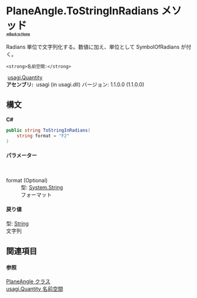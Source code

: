 # PlaneAngle.ToStringInRadians メソッド <div style="font-size:30%"><a href="https://github.com/usagi/usagi.cs/blob/master/docs/Home.md">≪Back to Home</a></div> 

Radians 単位で文字列化する。数値に加え、単位として SymbolOfRadians が付く。


    <strong>名前空間:</strong>
&nbsp;<a href="N_usagi_Quantity.md">usagi.Quantity</a><br /><strong>アセンブリ:</strong>
&nbsp;usagi (in usagi.dll) バージョン: 1.1.0.0 (1.1.0.0)

## 構文

**C#**<br />
``` C#
public string ToStringInRadians(
	string format = "F2"
)
```


#### パラメーター
&nbsp;<dl><dt>format (Optional)</dt><dd>型: <a href="http://msdn2.microsoft.com/ja-jp/library/s1wwdcbf" target="_blank">System.String</a><br />フォーマット</dd></dl>

#### 戻り値
型: <a href="http://msdn2.microsoft.com/ja-jp/library/s1wwdcbf" target="_blank">String</a><br />文字列

## 関連項目


#### 参照
<a href="T_usagi_Quantity_PlaneAngle.md">PlaneAngle クラス</a><br /><a href="N_usagi_Quantity.md">usagi.Quantity 名前空間</a><br />